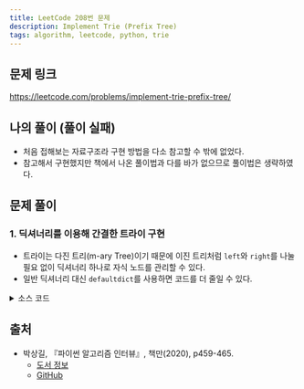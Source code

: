 ```yaml
---
title: LeetCode 208번 문제
description: Implement Trie (Prefix Tree)
tags: algorithm, leetcode, python, trie
---
```


## 문제 링크

https://leetcode.com/problems/implement-trie-prefix-tree/

## 나의 풀이 (풀이 실패)

- 처음 접해보는 자료구조라 구현 방법을 다소 참고할 수 밖에 없었다.
- 참고해서 구현했지만 책에서 나온 풀이법과 다를 바가 없으므로 풀이법은 생략하였다.

## 문제 풀이

### 1. 딕셔너리를 이용해 간결한 트라이 구현

- 트라이는 다진 트리(m-ary Tree)이기 때문에 이진 트리처럼 `left`와 `right`를 나눌 필요 없이 딕셔너리 하나로 자식 노드를 관리할 수 있다.
- 일반 딕셔너리 대신 `defaultdict`를 사용하면 코드를 더 줄일 수 있다.

<details>
<summary>소스 코드</summary>
<div markdown="1">

```python
import collections


# 트라이를 저장할 노드를 별도의 클래스로 선언
class TrieNode:
    def __init__(self):
        # 현재 노드까지 연결했을 때 단어가 완성되는 경우 True
        self.word = False
        
        # 자식 노드를 저장하는 딕셔너리
        # self.children = {}
        self.children = collections.defaultdict(TrieNode)


class Trie:
    def __init__(self):
        self.root = TrieNode()

    # 트라이에 단어 삽입
    def insert(self, word: str) -> None:
        node = self.root

        for char in word:
            # 해당하는 자식 노드가 없으면 노드를 새로 생성
            # if char not in node.children:
            #     node.children[char] = TrieNode()
                
            # 노드 위치 갱신
            node = node.children[char]

        # 단어가 추가되었으므로 단어 여부를 True로 설정
        node.word = True

    # 단어 검색
    def search(self, word: str) -> bool:
        node = self.root
        
        for char in word:
            # 해당하는 자식 노드가 없으면 단어가 존재하지 않다는 의미
            if char not in node.children:
                return False

            # 노드 위치 갱신
            node = node.children[char]
            
        # 마지막 노드의 word 속성이 True면 찾고자 하는 단어가 존재한다는 뜻
        return node.word

    # 해당 문자열로 시작하는 단어가 있는지 여부 판별 (단어 검색 메소드의 로직과 비슷)
    def startsWith(self, prefix: str) -> bool:
        node = self.root

        for char in prefix:
            # 해당하는 자식 노드가 없으면 prefix로 시작하는 단어가 존재하지 않다는 의미
            if char not in node.children:
                return False

            # 노드 위치 갱신
            node = node.children[char]

        # 단어 검색과 달리 단어 자체가 존재하는지 판단하는 게 아니라
        # 자식 노드가 존재하는지 여부만 판별하기 때문에 True 반환
        return True
```

</div>
</details>

## 출처

- 박상길, 『파이썬 알고리즘 인터뷰』, 책만(2020), p459-465.
  - [도서 정보](https://www.onlybook.co.kr/entry/algorithm-interview)
  - [GitHub](https://github.com/onlybooks/algorithm-interview)
